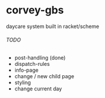 # corvey-gbs
 daycare system built in racket/scheme
 
###### TODO

- post-handling (done)
- dispatch-rules
- info-page
- change / new child page
- styling
- change current day

